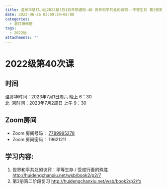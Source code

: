 ```yaml
---
title: 温哥华慧灯小组2022届7月1日共修通知-40 世界和平共处的诀窍--平等生存 第2册第二阶段复习
date: 2023-06-26 03:59:34+08:00
categories:
  - 慧灯禅修班
tags:
  - 2022届
attachments: ""
---
```

# 2022级第40次课

## 时间

温哥华时间：2023年7月1日周六 晚上 6：30\
北  京时间：2023年7月2周日 上午 9：30

## Zoom房间

* Zoom 房间号码： [7789995278](https://us02web.zoom.us/j/7789995278?pwd=VjZmbWJFY2k2K0E5RVB2cTNIQmhqUT09)
* Zoom 房间密码： 19621211

## 学习内容:

1. 世界和平共处的诀窍：平等生存 / 受戒行善的殊胜 <http://huidengchanxiu.net/wsb/book2/p2/7>
2. 第2册第二阶段复习 <http://huidengchanxiu.net/wsb/book2/p2/fx>